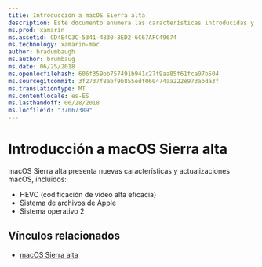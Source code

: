 ```yaml
---
title: Introducción a macOS Sierra alta
description: Este documento enumera las características introducidas y mejorado en macOS Sierra alta y vínculos a la descripción de alto nivel de Apple de la actualización.
ms.prod: xamarin
ms.assetid: CD4E4C3C-5341-4830-8ED2-6C67AFC49674
ms.technology: xamarin-mac
author: bradumbaugh
ms.author: brumbaug
ms.date: 06/25/2018
ms.openlocfilehash: 606f359bb757491b941c27f9aa85f61fca07b504
ms.sourcegitcommit: 3f2737f8abf9b855edf060474aa222e973abda3f
ms.translationtype: MT
ms.contentlocale: es-ES
ms.lasthandoff: 06/28/2018
ms.locfileid: "37067389"
---
```

# <a name="introduction-to-macos-high-sierra"></a>Introducción a macOS Sierra alta

macOS Sierra alta presenta nuevas características y actualizaciones macOS, incluidos:

- HEVC (codificación de vídeo alta eficacia)
- Sistema de archivos de Apple
- Sistema operativo 2

## <a name="related-links"></a>Vínculos relacionados

- [macOS Sierra alta](https://www.apple.com/macos/high-sierra/)

